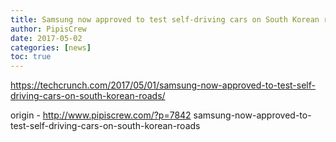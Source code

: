 ```yaml
---
title: Samsung now approved to test self-driving cars on South Korean roads
author: PipisCrew
date: 2017-05-02
categories: [news]
toc: true
---
```


https://techcrunch.com/2017/05/01/samsung-now-approved-to-test-self-driving-cars-on-south-korean-roads/

origin - http://www.pipiscrew.com/?p=7842 samsung-now-approved-to-test-self-driving-cars-on-south-korean-roads